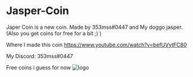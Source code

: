 # Jasper-Coin
Japer Coin is a new coin. Made by 353mss#0447 and My doggo jasper. (Also you get coins for free for a bit ;)  )



Where I made this coin https://www.youtube.com/watch?v=befUVytFC80



My Discord: 353mss#0447


Free coins i guess for now
![logo](https://user-images.githubusercontent.com/104877683/171971506-9ef3a8e0-c2a2-406f-94f7-6633a6e03040.jpg)
